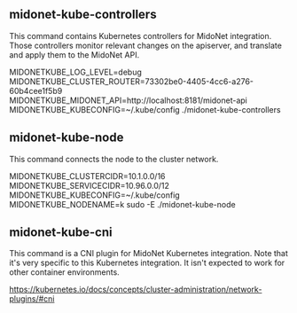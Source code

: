 ## midonet-kube-controllers

This command contains Kubernetes controllers for MidoNet integration.
Those controllers monitor relevant changes on the apiserver, and
translate and apply them to the MidoNet API.

MIDONETKUBE_LOG_LEVEL=debug MIDONETKUBE_CLUSTER_ROUTER=73302be0-4405-4cc6-a276-60b4cee1f5b9 MIDONETKUBE_MIDONET_API=http://localhost:8181/midonet-api MIDONETKUBE_KUBECONFIG=~/.kube/config ./midonet-kube-controllers

## midonet-kube-node

This command connects the node to the cluster network.

MIDONETKUBE_CLUSTERCIDR=10.1.0.0/16 MIDONETKUBE_SERVICECIDR=10.96.0.0/12 MIDONETKUBE_KUBECONFIG=~/.kube/config MIDONETKUBE_NODENAME=k sudo -E ./midonet-kube-node

## midonet-kube-cni

This command is a CNI plugin for MidoNet Kubernetes integration.
Note that it's very specific to this Kubernetes integration.  It isn't
expected to work for other container environments.

https://kubernetes.io/docs/concepts/cluster-administration/network-plugins/#cni
